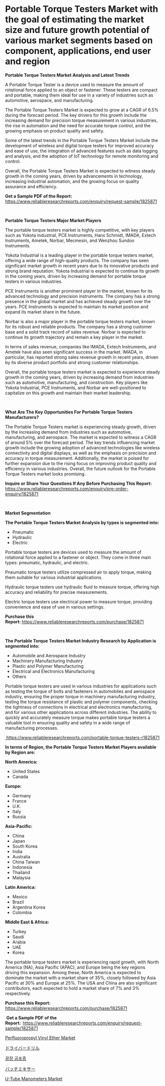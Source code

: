 <p><h1>Portable Torque Testers Market with the goal of estimating the market size and future growth potential of various market segments based on component, applications, end user and region</h1></p><p><strong>Portable Torque Testers Market Analysis and Latest Trends</strong></p>
<p><p>A Portable Torque Tester is a device used to measure the amount of rotational force applied to an object or fastener. These testers are compact and portable, making them ideal for use in a variety of industries such as automotive, aerospace, and manufacturing.</p><p>The Portable Torque Testers Market is expected to grow at a CAGR of 6.5% during the forecast period. The key drivers for this growth include the increasing demand for precision torque measurement in various industries, the rise in automation and the need for accurate torque control, and the growing emphasis on product quality and safety.</p><p>Some of the latest trends in the Portable Torque Testers Market include the development of wireless and digital torque testers for improved accuracy and ease of use, the integration of advanced features such as data logging and analysis, and the adoption of IoT technology for remote monitoring and control.</p><p>Overall, the Portable Torque Testers Market is expected to witness steady growth in the coming years, driven by advancements in technology, increasing industrial automation, and the growing focus on quality assurance and efficiency.</p></p>
<p><strong>Get a Sample PDF of the Report:&nbsp;</strong> <a href="https://www.reliableresearchreports.com/enquiry/request-sample/1825871">https://www.reliableresearchreports.com/enquiry/request-sample/1825871</a></p>
<p>&nbsp;</p>
<p><strong>Portable Torque Testers Major Market Players</strong></p>
<p><p>The portable torque testers market is highly competitive, with key players such as Yokota Industrial, PCE Instruments, Hans Schmidt, IMADA, Extech Instruments, Ametek, Norbar, Mecmesin, and Wenzhou Sundoo Instruments. </p><p>Yokota Industrial is a leading player in the portable torque testers market, offering a wide range of high-quality products. The company has seen significant market growth in recent years due to its innovative products and strong brand reputation. Yokota Industrial is expected to continue its growth in the coming years, driven by increasing demand for portable torque testers in various industries.</p><p>PCE Instruments is another prominent player in the market, known for its advanced technology and precision instruments. The company has a strong presence in the global market and has achieved steady growth over the years. PCE Instruments is expected to maintain its market position and expand its market share in the future.</p><p>Norbar is also a major player in the portable torque testers market, known for its robust and reliable products. The company has a strong customer base and a solid track record of sales revenue. Norbar is expected to continue its growth trajectory and remain a key player in the market.</p><p>In terms of sales revenue, companies like IMADA, Extech Instruments, and Ametek have also seen significant success in the market. IMADA, in particular, has reported strong sales revenue growth in recent years, driven by its diverse product portfolio and strong customer relationships.</p><p>Overall, the portable torque testers market is expected to experience steady growth in the coming years, driven by increasing demand from industries such as automotive, manufacturing, and construction. Key players like Yokota Industrial, PCE Instruments, and Norbar are well-positioned to capitalize on this growth and maintain their market leadership.</p></p>
<p>&nbsp;</p>
<p><strong>What Are The Key Opportunities For Portable Torque Testers Manufacturers?</strong></p>
<p><p>The Portable Torque Testers market is experiencing steady growth, driven by the increasing demand from industries such as automotive, manufacturing, and aerospace. The market is expected to witness a CAGR of around 5% over the forecast period. The key trends influencing market growth include the growing adoption of advanced technologies like wireless connectivity and digital displays, as well as the emphasis on precision and accuracy in torque measurement. Additionally, the market is poised for further expansion due to the rising focus on improving product quality and efficiency in various industries. Overall, the future outlook for the Portable Torque Testers market looks promising.</p></p>
<p><strong>Inquire or Share Your Questions If Any Before Purchasing This Report:</strong> <a href="https://www.reliableresearchreports.com/enquiry/pre-order-enquiry/1825871">https://www.reliableresearchreports.com/enquiry/pre-order-enquiry/1825871</a></p>
<p>&nbsp;</p>
<p><strong>Market Segmentation</strong></p>
<p><strong>The Portable Torque Testers Market Analysis by types is segmented into:</strong></p>
<p><ul><li>Pneumatic</li><li>Hydraulic</li><li>Electric</li></ul></p>
<p><p>Portable torque testers are devices used to measure the amount of rotational force applied to a fastener or object. They come in three main types: pneumatic, hydraulic, and electric. </p><p>Pneumatic torque testers utilize compressed air to apply torque, making them suitable for various industrial applications. </p><p>Hydraulic torque testers use hydraulic fluid to measure torque, offering high accuracy and reliability for precise measurements. </p><p>Electric torque testers use electrical power to measure torque, providing convenience and ease of use in various settings.</p></p>
<p><strong>Purchase this Report:&nbsp;</strong><a href="https://www.reliableresearchreports.com/purchase/1825871">https://www.reliableresearchreports.com/purchase/1825871</a></p>
<p>&nbsp;</p>
<p><strong>The Portable Torque Testers Market Industry Research by Application is segmented into:</strong></p>
<p><ul><li>Automobile and Aerospace Industry</li><li>Machinery Manufacturing Industry</li><li>Plastic and Polymer Manufacturing</li><li>Electrical and Electronics Manufacturing</li><li>Others</li></ul></p>
<p><p>Portable torque testers are used in various industries for applications such as testing the torque of bolts and fasteners in automobiles and aerospace industry, ensuring the proper torque in machinery manufacturing industry, testing the torque resistance of plastic and polymer components, checking the tightness of connections in electrical and electronics manufacturing, and for various other applications across different industries. The ability to quickly and accurately measure torque makes portable torque testers a valuable tool in ensuring quality and safety in a wide range of manufacturing processes.</p></p>
<p><a href="https://www.reliableresearchreports.com/portable-torque-testers-r1825871">&nbsp;https://www.reliableresearchreports.com/portable-torque-testers-r1825871</a></p>
<p><strong>In terms of Region, the Portable Torque Testers Market Players available by Region are:</strong></p>
<p>
    <p> <strong> North America: </strong>
        <ul>
            <li>United States</li>
            <li>Canada</li>
        </ul>
        </p> 
    <p> <strong> Europe: </strong>
        <ul>
            <li>Germany</li>
            <li>France</li>
            <li>U.K.</li>
            <li>Italy</li>
            <li>Russia</li>
        </ul>
        </p> 
    <p> <strong> Asia-Pacific: </strong>
        <ul>
            <li>China</li>
            <li>Japan</li>
            <li>South Korea</li>
            <li>India</li>
            <li>Australia</li>
            <li>China Taiwan</li>
            <li>Indonesia</li>
            <li>Thailand</li>
            <li>Malaysia</li>
        </ul>
        </p> 
    <p> <strong> Latin America: </strong>
        <ul>
            <li>Mexico</li>
            <li>Brazil</li>
            <li>Argentina Korea</li>
            <li>Colombia</li>
        </ul>
        </p> 
    <p> <strong> Middle East & Africa: </strong>
        <ul>
            <li>Turkey</li>
            <li>Saudi</li>
            <li>Arabia</li>
            <li>UAE</li>
            <li>Korea</li>
        </ul>
    </p>
    </p>
<p><p>The portable torque testers market is experiencing rapid growth, with North America (NA), Asia Pacific (APAC), and Europe being the key regions driving this expansion. Among these, North America is expected to dominate the market with a market share of 35%, closely followed by Asia Pacific at 30% and Europe at 25%. The USA and China are also significant contributors, each expected to hold a market share of 7% and 3% respectively.</p></p>
<p><strong>Purchase this Report: </strong><a href="https://www.reliableresearchreports.com/purchase/1825871">https://www.reliableresearchreports.com/purchase/1825871</a></p>
<p>&nbsp;<strong>Get a Sample PDF of the Report:&nbsp;&nbsp;</strong><a href="https://www.reliableresearchreports.com/enquiry/request-sample/1825871">https://www.reliableresearchreports.com/enquiry/request-sample/1825871</a></p>
<p><strong></strong></p>
<p><p><a href="https://issuu.com/reportprime-2/docs/perfluoropropyl-vinyl-ether-market-size-2030.pptx">Perfluoropropyl Vinyl Ether Market</a></p><p><a href="https://github.com/marbadji/Market-Research-Report-List-1/blob/main/183105241714.md">ドライバードリル</a></p><p><a href="https://github.com/camron674/Market-Research-Report-List-1/blob/main/842777838501.md">광장 공포증</a></p><p><a href="https://github.com/KaydenJohns1964/Market-Research-Report-List-1/blob/main/522873941715.md">バッチミキサー</a></p><p><a href="https://github.com/brenzgnarento/Market-Research-Report-List-2/blob/main/u-tube-manometers-market.md">U-Tube Manometers Market</a></p></p>